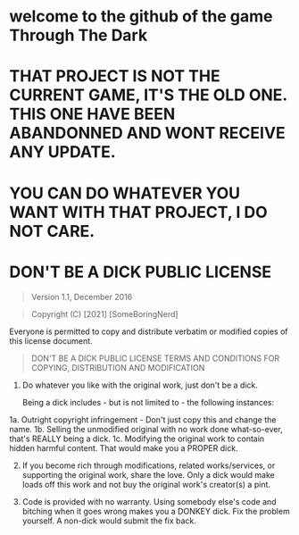 # welcome to the github of the game Through The Dark

#  THAT PROJECT IS NOT THE CURRENT GAME, IT'S THE OLD ONE. THIS ONE HAVE BEEN ABANDONNED AND WONT RECEIVE ANY UPDATE.
#  YOU CAN DO WHATEVER YOU WANT WITH THAT PROJECT, I DO NOT CARE.

# DON'T BE A DICK PUBLIC LICENSE

> Version 1.1, December 2016

> Copyright (C) [2021] [SomeBoringNerd]

Everyone is permitted to copy and distribute verbatim or modified
copies of this license document.

> DON'T BE A DICK PUBLIC LICENSE
> TERMS AND CONDITIONS FOR COPYING, DISTRIBUTION AND MODIFICATION

1. Do whatever you like with the original work, just don't be a dick.

   Being a dick includes - but is not limited to - the following instances:

 1a. Outright copyright infringement - Don't just copy this and change the name.
 1b. Selling the unmodified original with no work done what-so-ever, that's REALLY being a dick.
 1c. Modifying the original work to contain hidden harmful content. That would make you a PROPER dick.

2. If you become rich through modifications, related works/services, or supporting the original work,
share the love. Only a dick would make loads off this work and not buy the original work's
creator(s) a pint.

3. Code is provided with no warranty. Using somebody else's code and bitching when it goes wrong makes
you a DONKEY dick. Fix the problem yourself. A non-dick would submit the fix back.
